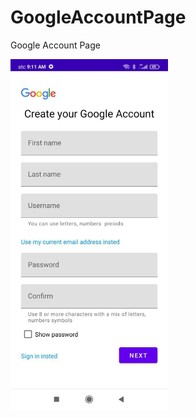 # GoogleAccountPage
Google Account Page

<img src="https://github.com/RashedSharahili/GoogleAccountPage/blob/master/GoogleAccountPage.jpeg" alt="GoogleAccountPage" width="50%">
